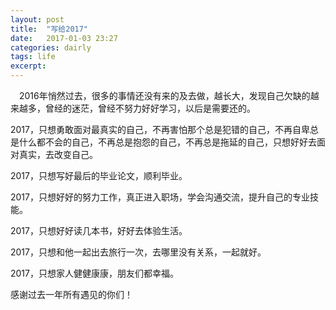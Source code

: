 ```yaml
---
layout: post
title:  "写给2017"
date:   2017-01-03 23:27
categories: dairly
tags: life
excerpt: 
---
```

　2016年悄然过去，很多的事情还没有来的及去做，越长大，发现自己欠缺的越来越多，曾经的迷茫，曾经不努力好好学习，以后是需要还的。

  2017，只想勇敢面对最真实的自己，不再害怕那个总是犯错的自己，不再自卑总是什么都不会的自己，不再总是抱怨的自己，不再总是拖延的自己，只想好好去面对真实，去改变自己。

  2017，只想写好最后的毕业论文，顺利毕业。
	
  2017，只想好好的努力工作，真正进入职场，学会沟通交流，提升自己的专业技能。

  2017，只想好好读几本书，好好去体验生活。

  2017，只想和他一起出去旅行一次，去哪里没有关系，一起就好。

  2017，只想家人健健康康，朋友们都幸福。

  感谢过去一年所有遇见的你们！
